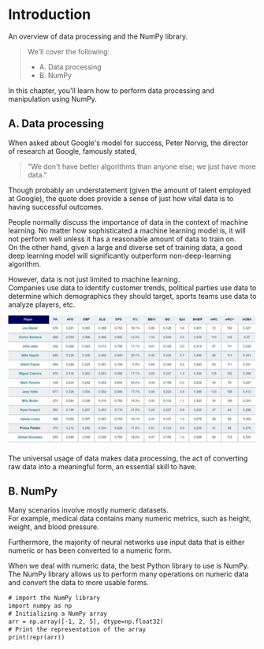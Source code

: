 # Introduction

An overview of data processing and the NumPy library.

> We'll cover the following:
>
> - A. Data processing
> - B. NumPy

In this chapter, you'll learn how to perform data processing and manipulation using NumPy.

## A. Data processing

When asked about Google's model for success, Peter Norvig, the director of research at Google, famously stated,

> "We don't have better algorithms than anyone else; we just have more data."

Though probably an understatement (given the amount of talent employed at Google), the quote does provide a sense of just how vital data is to having successful outcomes.

People normally discuss the importance of data in the context of machine learning. No matter how sophisticated a machine learning model is, it will not perform well unless it has a reasonable amount of data to train on.  
 On the other hand, given a large and diverse set of training data, a good deep learning model will significantly outperform non-deep-learning algorithm.

However, data is not just limited to machine learning.  
 Companies use data to identify customer trends, political parties use data to determine which demographics they should target, sports teams use data to analyze players, etc.

![example baseball data used in sabermetrics.](./images/1-data-example.png)

The universal usage of data makes data processing, the act of converting raw data into a meaningful form, an essential skill to have.

## B. NumPy

Many scenarios involve mostly numeric datasets.  
 For example, medical data contains many numeric metrics, such as height, weight, and blood pressure.

Furthermore, the majority of neural networks use input data that is either numeric or has been converted to a numeric form.

When we deal with numeric data, the best Python library to use is NumPy.  
The NumPy library allows us to perform many operations on numeric data and convert the data to more usable forms.

    # import the NumPy library
    import numpy as np
    # Initializing a NumPy array
    arr = np.array([-1, 2, 5], dtype=np.float32)
    # Print the representation of the array
    print(repr(arr))
